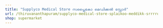 ```yaml
---
title: "Supplyco Medical Store സപ്ലൈകോ മെഡിക്കൽ സ്റ്റോർ"
url: /thiruvananthapuram/supplyco-medical-store-splaikoo-meddikk-srrrroo/
shop: supermarket
---
```

